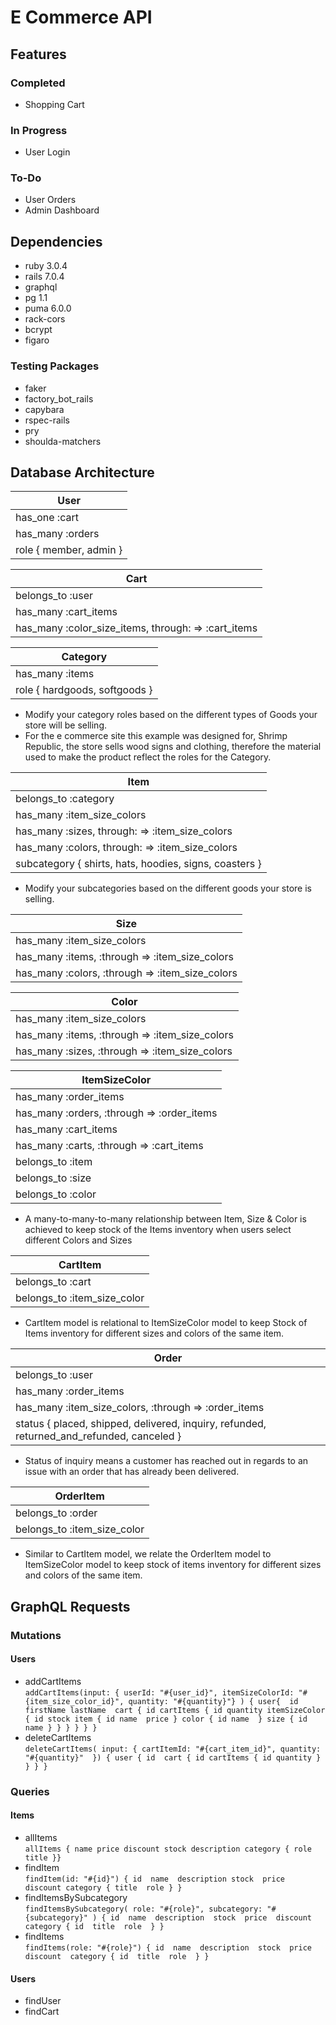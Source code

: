 # E Commerce API

## Features
### Completed
- Shopping Cart

### In Progress
- User Login

### To-Do
- User Orders 
- Admin Dashboard 

## Dependencies
- ruby 3.0.4
- rails 7.0.4 
- graphql
- pg 1.1
- puma 6.0.0
- rack-cors 
- bcrypt 
- figaro
 
### Testing Packages
- faker
- factory_bot_rails
- capybara 
- rspec-rails 
- pry 
- shoulda-matchers

## Database Architecture 
| User |
| ----------- |
| has_one :cart |
| has_many :orders |
| role { member, admin }|

| Cart |
| ----------- |
| belongs_to :user |
| has_many :cart_items |
| has_many :color_size_items, through: => :cart_items |

| Category | 
| ----------- |
| has_many :items |
| role { hardgoods, softgoods } |
- Modify your category roles based on the different types of Goods your store will be selling.
- For the e commerce site this example was designed for, Shrimp Republic, the store sells wood signs and clothing, therefore the material used to make the product reflect the roles for the Category.

| Item |
| ----------- |
| belongs_to :category |
| has_many :item_size_colors |
| has_many :sizes, through: => :item_size_colors |
| has_many :colors, through: => :item_size_colors |
| subcategory { shirts, hats, hoodies, signs, coasters } |
- Modify your subcategories based on the different goods your store is selling.

| Size | 
| ----------- |
| has_many :item_size_colors |
| has_many :items, :through => :item_size_colors | 
| has_many :colors, :through => :item_size_colors | 

| Color |
| ----------- |
| has_many :item_size_colors |
| has_many :items, :through => :item_size_colors |
| has_many :sizes, :through => :item_size_colors |

| ItemSizeColor |
| ----------- |
| has_many :order_items |
| has_many :orders, :through => :order_items |
| has_many :cart_items |
| has_many :carts, :through => :cart_items |
| belongs_to :item |
| belongs_to :size |
| belongs_to :color |
- A many-to-many-to-many relationship between Item, Size & Color is achieved to keep stock of the Items inventory when users select different Colors and Sizes

| CartItem |
| ----------- |
| belongs_to :cart |
| belongs_to :item_size_color |
- CartItem model is relational to ItemSizeColor model to keep Stock of Items inventory for different sizes and colors of the same item.

| Order |
| ----------- |
| belongs_to :user |
| has_many :order_items |
| has_many :item_size_colors, :through => :order_items |
| status { placed, shipped, delivered, inquiry, refunded, returned_and_refunded, canceled } |
- Status of inquiry means a customer has reached out in regards to an issue with an order that has already been delivered.

| OrderItem |
| ----------- |
| belongs_to :order |
| belongs_to :item_size_color |
- Similar to CartItem model, we relate the OrderItem model to ItemSizeColor model to keep stock of items inventory for different sizes and colors of the same item.

## GraphQL Requests
### Mutations 
#### Users
- addCartItems </br>
`addCartItems(input: {
   userId: "#{user_id}",
   itemSizeColorId: "#{item_size_color_id}",
   quantity: "#{quantity}"}
 ) {
   user{ 
     id
     firstName
     lastName 
     cart {
       id
       cartItems {
         id
         quantity
         itemSizeColor {
           id
           stock
           item {
             id
             name 
             price
           }
           color {
             id
             name 
           }
           size {
             id 
             name
           }
         }
       }
     }
   }
 }`</br>
- deleteCartItems</br>
`deleteCartItems(
   input: {
   cartItemId: "#{cart_item_id}",
   quantity: "#{quantity}" 
 }) {
   user {
     id 
     cart {
       id
       cartItems {
         id
         quantity
       }
     }
   }
 }`</br>
### Queries
#### Items 
- allItems </br>
`allItems {
  name
  price
  discount
  stock
  description
  category {
    role 
    title
  }}`</br>
- findItem</br>
`findItem(id: "#{id}") {
  id 
  name 
  description
  stock 
  price 
  discount
  category {
    title 
    role
  }
 }`</br>
- findItemsBySubcategory </br>
`findItemsBySubcategory(
  role: "#{role}",
  subcategory: "#{subcategory}"
) {
  id 
  name 
  description 
  stock 
  price 
  discount 
  category {
    id 
    title 
    role 
  }
}`</br>
- findItems</br>
`findItems(role: "#{role}") {
 id 
 name 
 description 
 stock 
 price 
 discount 
 category {
   id 
   title 
   role 
 }
}`</br>
#### Users
- findUser
- findCart
